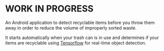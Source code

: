 # WORK IN PROGRESS 

An Android application to detect recyclable items before you throw them away in order to reduce the volume of improperly sorted waste.

It starts automatically when your trash can is in use and determines if your items are recyclable using [Tensorflow](https://www.github.com/tensorflow) for real-time object detection.
